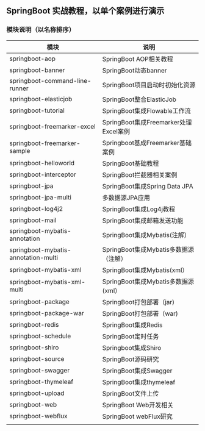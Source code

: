 ## SpringBoot 实战教程，以单个案例进行演示

### 模块说明（以名称排序）
|  模块   | 说明  |
|  ----  | ----  |
| springboot-aop  | SpringBoot AOP相关教程 |
| springboot-banner | SpringBoot动态banner |
| springboot-command-line-runner | SpringBoot项目启动时初始化资源 |
| springboot-elasticjob | SpringBoot整合ElasticJob |
| springboot-tutorial | SpringBoot集成Flowable工作流 |
| springboot-freemarker-excel | SpringBoot集成Freemarker处理Excel案例 |
| springboot-freemarker-sample | Springboot基成Freemarker基础案例 |
| springboot-helloworld  | SpringBoot基础教程 |
| springboot-interceptor | SpringBoot拦截器相关案例 |
| springboot-jpa | SpringBoot集成Spring Data JPA |
| springboot-jpa-multi | 多数据源JPA应用 |
| springboot-log4j2 | SpringBoot集成Log4j教程 |
| springboot-mail | SpringBoot集成邮箱发送功能 |
| springboot-mybatis-annotation | SpringBoot集成Mybatis(注解） |
| springboot-mybatis-annotation-multi | SpringBoot集成Mybatis多数据源（注解） |
| springboot-mybatis-xml | SpringBoot集成Mybatis(xml） |
| springboot-mybatis-xml-multi | SpringBoot集成Mybatis多数据源(xml） |
| springboot-package | SpringBoot打包部署（jar) |
| springboot-package-war | SpringBoot打包部署（war) |
| springboot-redis | SpringBoot集成Redis |
| springboot-schedule | SpringBoot定时任务 |
| springboot-shiro | Springboot集成Shiro |
| springboot-source | SpringBoot源码研究 |
| springboot-swagger | SpringBoot集成Swagger |
| springboot-thymeleaf | SpringBoot集成thymeleaf |
| springboot-upload | SpringBoot文件上传 |
| springboot-web | SpringBoot Web开发相关 |
| springboot-webflux | SpringBoot webFlux研究 |
|  |  |
